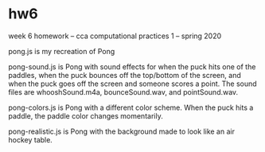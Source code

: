 # hw6
week 6 homework – cca computational practices 1 – spring 2020

pong.js is my recreation of Pong

pong-sound.js is Pong with sound effects for when the puck hits one of the paddles, when the puck bounces off the top/bottom of the screen, and when the puck goes off the screen and someone scores a point. The sound files are whooshSound.m4a, bounceSound.wav, and pointSound.wav.

pong-colors.js is Pong with a different color scheme. When the puck hits a paddle, the paddle color changes momentarily.

pong-realistic.js is Pong with the background made to look like an air hockey table.
